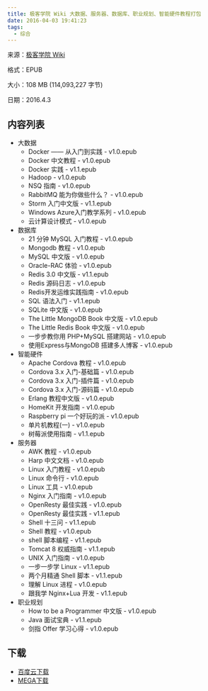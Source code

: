 ```yaml
---
title: 极客学院 Wiki 大数据、服务器、数据库、职业规划、智能硬件教程打包
date: 2016-04-03 19:41:23
tags:
  - 综合
---
```


来源：[极客学院 Wiki](http://wiki.jikexueyuan.com/)

格式：EPUB

大小：108 MB (114,093,227 字节)

日期：2016.4.3

<!--more-->

## 内容列表 ##

+ 大数据
    + Docker —— 从入门到实践 - v1.0.epub
    + Docker 中文教程 - v1.0.epub
    + Docker 实践 - v1.1.epub
    + Hadoop - v1.0.epub
    + NSQ 指南 - v1.0.epub
    + RabbitMQ 能为你做些什么？ - v1.0.epub
    + Storm 入门中文版 - v1.1.epub
    + Windows Azure入门教学系列 - v1.0.epub
    + 云计算设计模式 - v1.0.epub
+ 数据库
    + 21 分钟 MySQL 入门教程 - v1.0.epub
    + Mongodb 教程 - v1.0.epub
    + MySQL 中文版 - v1.0.epub
    + Oracle-RAC 体验 - v1.0.epub
    + Redis 3.0 中文版 - v1.1.epub
    + Redis 源码日志 - v1.0.epub
    + Redis开发运维实践指南 - v1.0.epub
    + SQL 语法入门 - v1.1.epub
    + SQLite 中文版 - v1.0.epub
    + The Little MongoDB Book  中文版 - v1.0.epub
    + The Little Redis Book 中文版 - v1.0.epub
    + 一步步教你用 PHP+MySQL 搭建网站 - v1.0.epub
    + 使用Express与MongoDB 搭建多人博客 - v1.0.epub
+ 智能硬件
    + Apache Cordova 教程 - v1.0.epub
    + Cordova 3.x 入门-基础篇 - v1.0.epub
    + Cordova 3.x 入门-插件篇 - v1.0.epub
    + Cordova 3.x 入门-源码篇 - v1.0.epub
    + Erlang 教程中文版 - v1.0.epub
    + HomeKit 开发指南 - v1.0.epub
    + Raspberry pi 一个好玩的派 - v1.0.epub
    + 单片机教程(一) - v1.0.epub
    + 树莓派使用指南 - v1.1.epub
+ 服务器
    + AWK 教程 - v1.0.epub
    + Harp 中文文档 - v1.0.epub
    + Linux 入门教程 - v1.0.epub
    + Linux 命令行 - v1.0.epub
    + Linux 工具 - v1.0.epub
    + Nginx 入门指南 - v1.0.epub
    + OpenResty 最佳实践 - v1.0.epub
    + OpenResty 最佳实践 - v1.1.epub
    + Shell 十三问 - v1.1.epub
    + Shell 教程 - v1.0.epub
    + shell 脚本编程 - v1.1.epub
    + Tomcat 8 权威指南 - v1.1.epub
    + UNIX 入门指南 - v1.0.epub
    + 一步一步学 Linux - v1.1.epub
    + 两个月精通 Shell 脚本 - v1.1.epub
    + 理解 Linux 进程 - v1.0.epub
    + 跟我学 Nginx+Lua 开发 - v1.1.epub
+ 职业规划
    + How to be a Programmer 中文版 - v1.0.epub
    + Java 面试宝典 - v1.1.epub
    + 剑指 Offer 学习心得 - v1.0.epub

## 下载 ##

+ [百度云下载](http://pan.baidu.com/s/1qYnD0bM)
+ [MEGA下载](https://mega.nz/#!3cki1YjY!GwO6nxFvfUmpjpjdr4CDw1WDJuxrxgvFYTpcl2BzmG0)
